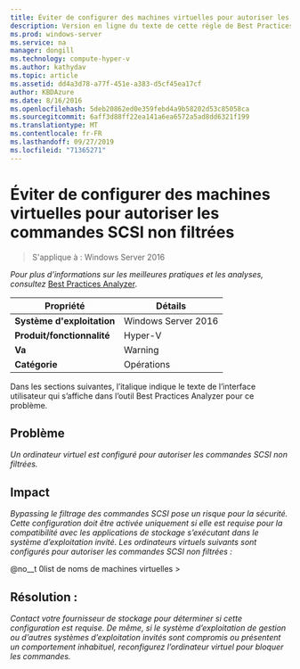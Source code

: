 ```yaml
---
title: Éviter de configurer des machines virtuelles pour autoriser les commandes SCSI non filtrées
description: Version en ligne du texte de cette règle de Best Practices Analyzer.
ms.prod: windows-server
ms.service: na
manager: dongill
ms.technology: compute-hyper-v
ms.author: kathydav
ms.topic: article
ms.assetid: dd4a3d78-a77f-451e-a383-d5cf45ea17cf
author: KBDAzure
ms.date: 8/16/2016
ms.openlocfilehash: 5deb20862ed0e359febd4a9b58202d53c85058ca
ms.sourcegitcommit: 6aff3d88ff22ea141a6ea6572a5ad8dd6321f199
ms.translationtype: MT
ms.contentlocale: fr-FR
ms.lasthandoff: 09/27/2019
ms.locfileid: "71365271"
---
```

# <a name="avoid-configuring-virtual-machines-to-allow-unfiltered-scsi-commands"></a>Éviter de configurer des machines virtuelles pour autoriser les commandes SCSI non filtrées

>S'applique à : Windows Server 2016


  
*Pour plus d’informations sur les meilleures pratiques et les analyses, consultez* [Best Practices Analyzer](https://go.microsoft.com/fwlink/?LinkId=122786).  
  
|Propriété|Détails|  
|-|-|  
|**Système d'exploitation**|Windows Server 2016|  
|**Produit/fonctionnalité**|Hyper-V|  
|**Va**|Warning|  
|**Catégorie**|Opérations|  
  
Dans les sections suivantes, l’italique indique le texte de l’interface utilisateur qui s’affiche dans l’outil Best Practices Analyzer pour ce problème.  
  
## <a name="issue"></a>Problème  
  
*Un ordinateur virtuel est configuré pour autoriser les commandes SCSI non filtrées.*  
  
## <a name="impact"></a>Impact  
  
*Bypassing le filtrage des commandes SCSI pose un risque pour la sécurité. Cette configuration doit être activée uniquement si elle est requise pour la compatibilité avec les applications de stockage s’exécutant dans le système d’exploitation invité. Les ordinateurs virtuels suivants sont configurés pour autoriser les commandes SCSI non filtrées :*  
  
@no__t 0list de noms de machines virtuelles >  
  
## <a name="resolution"></a>Résolution :  
  
*Contact votre fournisseur de stockage pour déterminer si cette configuration est requise. De même, si le système d’exploitation de gestion ou d’autres systèmes d’exploitation invités sont compromis ou présentent un comportement inhabituel, reconfigurez l’ordinateur virtuel pour bloquer les commandes.*  
  


